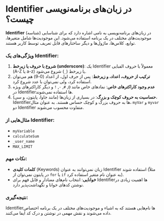 # Identifier در زبان‌های برنامه‌نویسی چیست؟

**Identifier** (شناسه) در زبان‌های برنامه‌نویسی به نامی اشاره دارد که برای شناسایی موجودیت‌های مختلف در یک برنامه استفاده می‌شود. این موجودیت‌ها شامل متغیرها، توابع، کلاس‌ها، ماژول‌ها و دیگر ساختارهای قابل تعریف توسط کاربر هستند.

### ویژگی‌های یک Identifier:

1. **شروع با حروف یا زیرخط (underscore)**: یک Identifier معمولاً با حروف الفبایی (A-Z یا a-z) یا زیرخط (`_`) شروع می‌شود.
2. **ترکیب از حروف، اعداد، و زیرخط**: پس از حرف اول، از اعداد (0-9) هم می‌توان استفاده کرد، ولی نمی‌توان با عدد شروع کرد.
3. **عدم وجود کاراکترهای خاص**: نمادهای خاص مانند `@`, `#`, `-`, `!` و دیگر کاراکترهای ویژه در Identifierها استفاده نمی‌شوند.
4. **حساسیت به حروف کوچک و بزرگ**: در بسیاری از زبان‌ها (مانند جاوا، پایتون، و سی)، Identifierها به حروف بزرگ و کوچک حساس هستند. به عنوان مثال، `myVar` و `myvar` دو Identifier متفاوت محسوب می‌شوند.

### مثال‌هایی از Identifier:

- `myVariable`
- `calculateSum`
- `_user_name`
- `MAX_LIMIT`

### نکات مهم:

- **کلمات کلیدی** (Keywords) زبان نمی‌توانند به عنوان Identifier استفاده شوند (مثلاً در پایتون نمی‌توان از `for` یا `if` به عنوان نام متغیر استفاده کرد).
- **خوانایی**: انتخاب نام‌های معنادار و قابل فهم برای Identifierها اهمیت زیادی در نوشتن کدهای خوانا و نگهداشت‌پذیر دارد.

### نتیجه‌گیری:

Identifierها نام‌هایی هستند که به اشیاء و موجودیت‌های مختلف در یک برنامه اختصاص داده می‌شوند و نقش مهمی در نوشتن و درک کد ایفا می‌کنند.
